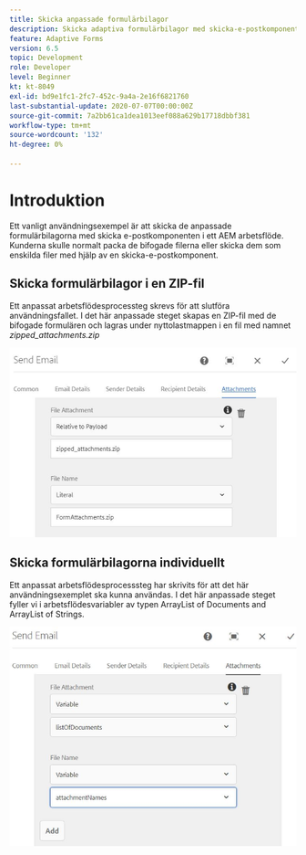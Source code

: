 ```yaml
---
title: Skicka anpassade formulärbilagor
description: Skicka adaptiva formulärbilagor med skicka-e-postkomponent
feature: Adaptive Forms
version: 6.5
topic: Development
role: Developer
level: Beginner
kt: kt-8049
exl-id: bd9e1fc1-2fc7-452c-9a4a-2e16f6821760
last-substantial-update: 2020-07-07T00:00:00Z
source-git-commit: 7a2bb61ca1dea1013eef088a629b17718dbbf381
workflow-type: tm+mt
source-wordcount: '132'
ht-degree: 0%

---
```


# Introduktion



Ett vanligt användningsexempel är att skicka de anpassade formulärbilagorna med skicka e-postkomponenten i ett AEM arbetsflöde.
Kunderna skulle normalt packa de bifogade filerna eller skicka dem som enskilda filer med hjälp av en skicka-e-postkomponent.

## Skicka formulärbilagor i en ZIP-fil

Ett anpassat arbetsflödesprocessteg skrevs för att slutföra användningsfallet. I det här anpassade steget skapas en ZIP-fil med de bifogade formulären och lagras under nyttolastmappen i en fil med namnet *zipped_attachments.zip*

![send-form-attachments](assets/send-form-attachments.JPG)

## Skicka formulärbilagorna individuellt

Ett anpassat arbetsflödesprocesssteg har skrivits för att det här användningsexemplet ska kunna användas. I det här anpassade steget fyller vi i arbetsflödesvariabler av typen ArrayList of Documents and ArrayList of Strings.

![skicka-lista-för-dokument](assets/send-list-of-documents.JPG)
